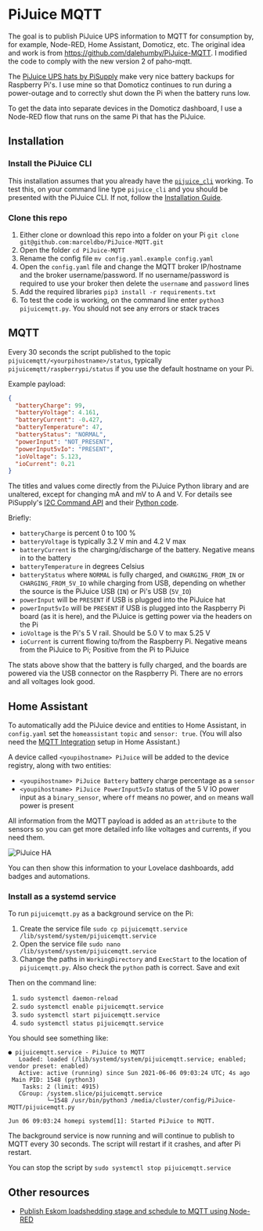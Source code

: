 # PiJuice MQTT
The goal is to publish PiJuice UPS information to MQTT for consumption by, for example, Node-RED, Home Assistant, Domoticz, etc. The original idea and work is from https://github.com/dalehumby/PiJuice-MQTT. I modified the code to comply with the new version 2 of paho-mqtt.

The [PiJuice UPS hats by PiSupply](https://uk.pi-supply.com/products/pijuice-standard) make very nice battery backups for Raspberry Pi's. I use mine so that Domoticz continues to run during a power-outage and to correctly shut down the Pi when the battery runs low.

To get the data into separate devices in the Domoticz dashboard, I use a Node-RED flow that runs on the same Pi that has the PiJuice. 

## Installation

### Install the PiJuice CLI
This installation assumes that you already have the [`pijuice_cli`](https://github.com/PiSupply/PiJuice/tree/master/Software#pijuice-cli) working. To test this, on your command line type `pijuice_cli` and you should be presented with the PiJuice CLI. If not, follow the [Installation Guide](https://github.com/PiSupply/PiJuice/tree/master/Software#pijuice-software).

### Clone this repo

1. Either clone or download this repo into a folder on your Pi `git clone git@github.com:marceldbo/PiJuice-MQTT.git`
2. Open the folder `cd PiJuice-MQTT`
3. Rename the config file `mv config.yaml.example config.yaml`
4. Open the `config.yaml` file and change the MQTT broker IP/hostname and the broker username/password. If no username/password is required to use your broker then delete the `username` and `password` lines
5. Add the required libraries `pip3 install -r requirements.txt`
6. To test the code is working, on the command line enter `python3 pijuicemqtt.py`. You should not see any errors or stack traces

## MQTT

Every 30 seconds the script published to the topic `pijuicemqtt/<yourpihostname>/status`, typically `pijuicemqtt/raspberrypi/status` if you use the default hostname on your Pi.

Example payload:

```json
{
  "batteryCharge": 99,
  "batteryVoltage": 4.161,
  "batteryCurrent": -0.427,
  "batteryTemperature": 47,
  "batteryStatus": "NORMAL",
  "powerInput": "NOT_PRESENT",
  "powerInput5vIo": "PRESENT",
  "ioVoltage": 5.123,
  "ioCurrent": 0.21
}
```

The titles and values come directly from the PiJuice Python library and are unaltered, except for changing mA and mV to A and V. For details see PiSupply's [I2C Command API](https://github.com/PiSupply/PiJuice/tree/master/Software#i2c-command-api) and their [Python code](https://github.com/PiSupply/PiJuice/blob/master/Software/Source/pijuice.py).

Briefly:
- `batteryCharge` is percent 0 to 100 %
- `batteryVoltage` is typically 3.2 V min and 4.2 V max
- `batteryCurrent` is the charging/discharge of the battery. Negative means in to the battery
- `batteryTemperature` in degrees Celsius
- `batteryStatus` where `NORMAL` is fully charged, and `CHARGING_FROM_IN` or `CHARGING_FROM_5V_IO` while charging from USB, depending on whether the source is the PiJuice USB (`IN`) or Pi's USB (`5V_IO`)
- `powerInput` will be `PRESENT` if USB is plugged into the PiJuice hat
- `powerInput5vIo` will be `PRESENT` if USB is plugged into the Raspberry Pi board (as it is here), and the PiJuice is getting power via the headers on the Pi
- `ioVoltage` is the Pi's 5 V rail. Should be 5.0 V to max 5.25 V
- `ioCurrent` is current flowing to/from the Raspberry Pi. Negative means from the PiJuice to Pi; Positive from the Pi to PiJuice

The stats above show that the battery is fully charged, and the boards are powered via the USB connector on the Raspberry Pi. There are no errors and all voltages look good.

## Home Assistant

To automatically add the PiJuice device and entities to Home Assistant, in `config.yaml` set the `homeassistant` `topic` and `sensor: true`. (You will also need the [MQTT Integration](https://www.home-assistant.io/integrations/mqtt/) setup in Home Assistant.)

A device called `<youpihostname> PiJuice` will be added to the device registry, along with two entities:
- `<youpihostname> PiJuice Battery` battery charge percentage as a `sensor`
- `<youpihostname> PiJuice PowerInput5vIo` status of the 5 V IO power input as a `binary_sensor`, where `off` means no power, and `on` means wall power is present

All information from the MQTT payload is added as an `attribute` to the sensors so you can get more detailed info like voltages and currents, if you need them.

![PiJuice HA](pijuice-ha.png)

You can then show this information to your Lovelace dashboards, add badges and automations.

### Install as a systemd service

To run `pijuicemqtt.py` as a background service on the Pi:

1. Create the service file `sudo cp pijuicemqtt.service /lib/systemd/system/pijuicemqtt.service` 
2. Open the service file `sudo nano /lib/systemd/system/pijuicemqtt.service` 
3. Change the paths in `WorkingDirectory` and `ExecStart` to the location  of `pijuicemqtt.py`. Also check the `python` path is correct. Save and exit

Then on the command line:

1. `sudo systemctl daemon-reload`
2. `sudo systemctl enable pijuicemqtt.service`
3. `sudo systemctl start pijuicemqtt.service`
4. `sudo systemctl status pijuicemqtt.service`

You should see something like:

```
● pijuicemqtt.service - PiJuice to MQTT
   Loaded: loaded (/lib/systemd/system/pijuicemqtt.service; enabled; vendor preset: enabled)
   Active: active (running) since Sun 2021-06-06 09:03:24 UTC; 4s ago
 Main PID: 1548 (python3)
    Tasks: 2 (limit: 4915)
   CGroup: /system.slice/pijuicemqtt.service
           └─1548 /usr/bin/python3 /media/cluster/config/PiJuice-MQTT/pijuicemqtt.py

Jun 06 09:03:24 homepi systemd[1]: Started PiJuice to MQTT.
```

The background service is now running and will continue to publish to MQTT every 30 seconds. The script will restart if it crashes, and after Pi restart. 

You can stop the script by `sudo systemctl stop pijuicemqtt.service`

## Other resources

- [Publish Eskom loadshedding stage and schedule to MQTT using Node-RED](https://github.com/dalehumby/Eskom-Loadshedding-NodeRED)
